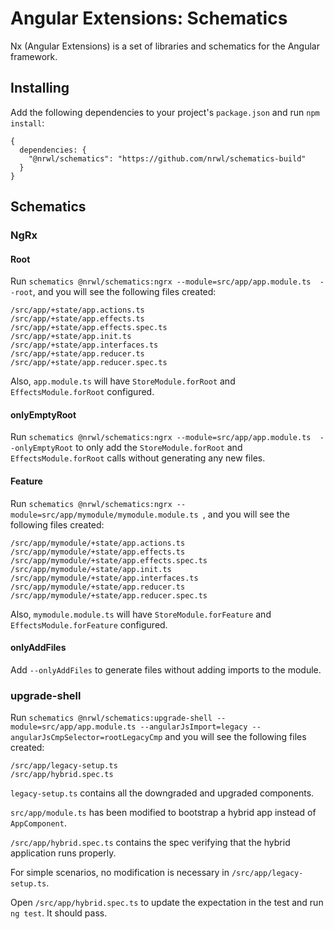 # Angular Extensions: Schematics

Nx (Angular Extensions) is a set of libraries and schematics for the Angular framework.



## Installing

Add the following dependencies to your project's `package.json` and run `npm install`:

```
{
  dependencies: {
    "@nrwl/schematics": "https://github.com/nrwl/schematics-build"
  }
}
```



## Schematics

### NgRx

#### Root

Run `schematics @nrwl/schematics:ngrx --module=src/app/app.module.ts  --root`, and you will see the following files created:

```
/src/app/+state/app.actions.ts
/src/app/+state/app.effects.ts
/src/app/+state/app.effects.spec.ts
/src/app/+state/app.init.ts
/src/app/+state/app.interfaces.ts
/src/app/+state/app.reducer.ts
/src/app/+state/app.reducer.spec.ts
```

Also, `app.module.ts` will have `StoreModule.forRoot` and `EffectsModule.forRoot` configured.

#### onlyEmptyRoot

Run `schematics @nrwl/schematics:ngrx --module=src/app/app.module.ts  --onlyEmptyRoot` to only add the `StoreModule.forRoot` and `EffectsModule.forRoot` calls without generating any new files.

#### Feature

Run `schematics @nrwl/schematics:ngrx --module=src/app/mymodule/mymodule.module.ts `, and you will see the following files created:

```
/src/app/mymodule/+state/app.actions.ts
/src/app/mymodule/+state/app.effects.ts
/src/app/mymodule/+state/app.effects.spec.ts
/src/app/mymodule/+state/app.init.ts
/src/app/mymodule/+state/app.interfaces.ts
/src/app/mymodule/+state/app.reducer.ts
/src/app/mymodule/+state/app.reducer.spec.ts
```

Also, `mymodule.module.ts` will have `StoreModule.forFeature` and `EffectsModule.forFeature` configured.

#### onlyAddFiles

Add `--onlyAddFiles` to generate files without adding imports to the module.



### upgrade-shell

Run `schematics @nrwl/schematics:upgrade-shell --module=src/app/app.module.ts --angularJsImport=legacy --angularJsCmpSelector=rootLegacyCmp` and you will see the following files created:

```
/src/app/legacy-setup.ts
/src/app/hybrid.spec.ts
```

`legacy-setup.ts` contains all the downgraded and upgraded components.

`src/app/module.ts` has been modified to bootstrap a hybrid app instead of `AppComponent`.

`/src/app/hybrid.spec.ts` contains the spec verifying that the hybrid application runs properly.

For simple scenarios, no modification is necessary in `/src/app/legacy-setup.ts`.

Open `/src/app/hybrid.spec.ts` to update the expectation in the test and run `ng test`. It should pass.
